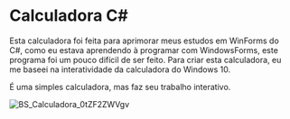 # Calculadora C#
Esta calculadora foi feita para aprimorar meus estudos em WinForms do C#, como eu estava aprendendo à programar com WindowsForms, este programa foi um pouco difícil de ser feito. Para criar esta calculadora, eu me baseei na interatividade da calculadora do Windows 10.

É uma simples calculadora, mas faz seu trabalho interativo.

![BS_Calculadora_0tZF2ZWVgv](https://github.com/nicolasallp/nl-calculadora/assets/141472913/d92e1ad0-0fd8-49c0-9bd4-8ddf7d939f86)
